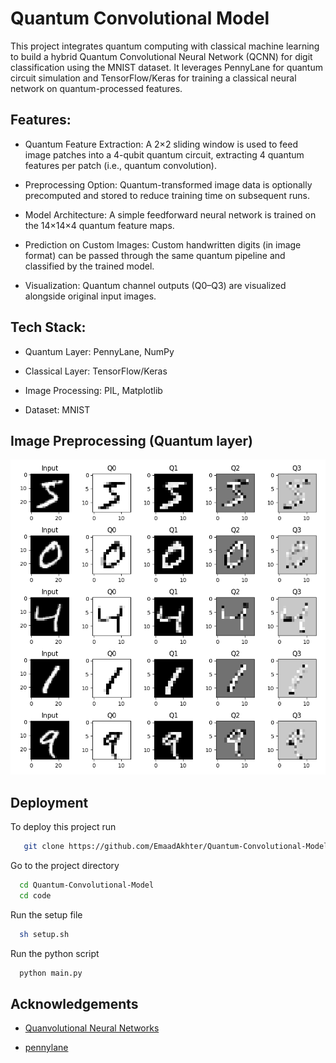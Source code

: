 
# Quantum Convolutional Model

This project integrates quantum computing with classical machine learning to build a hybrid Quantum Convolutional Neural Network (QCNN) for digit classification using the MNIST dataset. It leverages PennyLane for quantum circuit simulation and TensorFlow/Keras for training a classical neural network on quantum-processed features.




## Features:

- Quantum Feature Extraction: A 2×2 sliding window is used to feed image patches into a 4-qubit quantum circuit, extracting 4 quantum features per patch (i.e., quantum convolution).

- Preprocessing Option: Quantum-transformed image data is optionally precomputed and stored to reduce training time on subsequent runs.

- Model Architecture: A simple feedforward neural network is trained on the 14×14×4 quantum feature maps.

- Prediction on Custom Images: Custom handwritten digits (in image format) can be passed through the same quantum pipeline and classified by the trained model.

- Visualization: Quantum channel outputs (Q0–Q3) are visualized alongside original input images.


## Tech Stack:

- Quantum Layer: PennyLane, NumPy

- Classical Layer: TensorFlow/Keras

- Image Processing: PIL, Matplotlib

- Dataset: MNIST
## Image Preprocessing (Quantum layer)


![Image](https://github.com/EmaadAkhter/Quantum-Convolutional-Model/blob/main/Code/test_picture/viz.png)

## Deployment

To deploy this project run

```bash
   git clone https://github.com/EmaadAkhter/Quantum-Convolutional-Model.git  
```
Go to the project directory
```bash
  cd Quantum-Convolutional-Model
  cd code
```
Run the setup file
```bash
  sh setup.sh
```
Run the python script
```bash
  python main.py
```

## Acknowledgements

 - [Quanvolutional Neural Networks](https://pennylane.ai/qml/demos/tutorial_quanvolution)
 
 - [pennylane](https://pennylane.ai/)
 
